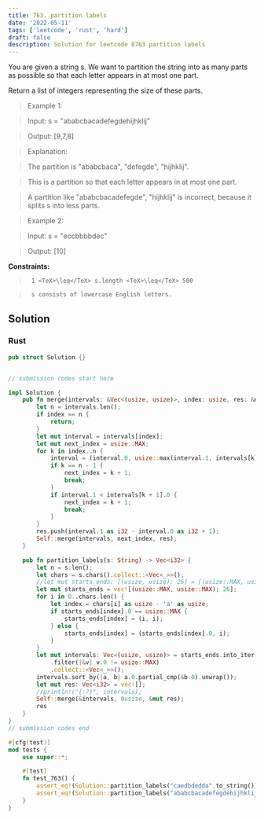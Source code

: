 ```yaml
---
title: 763. partition labels
date: '2022-05-11'
tags: ['leetcode', 'rust', 'hard']
draft: false
description: Solution for leetcode 0763 partition labels
---
```


 

  You are given a string s. We want to partition the string into as many parts as possible so that each letter appears in at most one part.

  Return a list of integers representing the size of these parts.

   

 >   Example 1:

  

 >   Input: s <TeX>=</TeX> "ababcbacadefegdehijhklij"

 >   Output: [9,7,8]

 >   Explanation:

 >   The partition is "ababcbaca", "defegde", "hijhklij".

 >   This is a partition so that each letter appears in at most one part.

 >   A partition like "ababcbacadefegde", "hijhklij" is incorrect, because it splits s into less parts.

  

 >   Example 2:

  

 >   Input: s <TeX>=</TeX> "eccbbbbdec"

 >   Output: [10]

  

   

  **Constraints:**

  

 >   	1 <TeX>\leq</TeX> s.length <TeX>\leq</TeX> 500

 >   	s consists of lowercase English letters.


## Solution
### Rust
```rust
pub struct Solution {}


// submission codes start here

impl Solution {
    pub fn merge(intervals: &Vec<(usize, usize)>, index: usize, res: &mut Vec<i32>) {
        let n = intervals.len();
        if index == n {
            return;
        }
        let mut interval = intervals[index];
        let mut next_index = usize::MAX;
        for k in index..n {
            interval = (interval.0, usize::max(interval.1, intervals[k].1));
            if k == n - 1 {
                next_index = k + 1;
                break;
            } 
            if interval.1 < intervals[k + 1].0 {
                next_index = k + 1;
                break;
            }                
        }
        res.push(interval.1 as i32 - interval.0 as i32 + 1);
        Self::merge(intervals, next_index, res);
    }

    pub fn partition_labels(s: String) -> Vec<i32> {
        let n = s.len();
        let chars = s.chars().collect::<Vec<_>>();
        //let mut starts_ends: [(usize, usize); 26] = [(usize::MAX, usize::MAX); 26];
        let mut starts_ends = vec![(usize::MAX, usize::MAX); 26];
        for i in 0..chars.len() {
            let index = chars[i] as usize - 'a' as usize;
            if starts_ends[index].0 == usize::MAX {
                starts_ends[index] = (i, i);
            } else {
                starts_ends[index] = (starts_ends[index].0, i);
            }
        }
        let mut intervals: Vec<(usize, usize)> = starts_ends.into_iter()
            .filter(|&v| v.0 != usize::MAX)
            .collect::<Vec<_>>();
        intervals.sort_by(|a, b| a.0.partial_cmp(&b.0).unwrap());
        let mut res: Vec<i32> = vec![];
        //println!("{:?}", intervals);
        Self::merge(&intervals, 0usize, &mut res); 
        res
    }
}
// submission codes end

#[cfg(test)]
mod tests {
    use super::*;

    #[test]
    fn test_763() {
        assert_eq!(Solution::partition_labels("caedbdedda".to_string()), vec![1, 9]);
        assert_eq!(Solution::partition_labels("ababcbacadefegdehijhklij".to_string()), vec![9,7,8]);
    }
}

```

